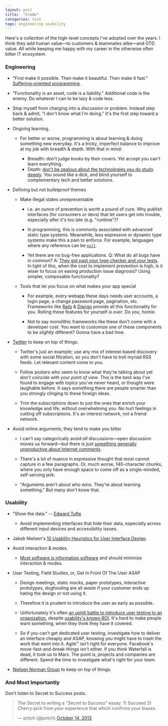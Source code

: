 ```yaml
---
layout: post
title:  "Credo"
categories: tech
tags: engineering usability
---
```


Here's a collection of the high-level concepts I've adopted over the years. I
think they add human value&mdash;to customers & teammates alike&mdash;and GTD
value. All while keeping me happy with my career in the otherwise often bitter
IT ecosystem.

### Engineering

* "First make it possible. Then make it beautiful. Then make it fast."
  [Suffering-oriented
  programming](http://nathanmarz.com/blog/suffering-oriented-programming.html).

* "Functionality is an asset, code is a liability." Additional code is the
  enemy. Do whatever I can to be lazy & code less.

* Stop myself from charging into a discussion or problem. Instead step back &
  admit, "I don't know what I'm doing." It's the first step toward a better
  solution.

*   Ongoing learning.

    *   For better or worse, programming is about learning & doing something new
        everyday. It's a tricky, imperfect balance to improve at my job with
        breadth & depth. With that in mind:

        *   Breadth: don't judge books by their covers. Yet accept you can't learn
            everything.
        *   Depth: [don't be zealous about the technologies you do study
            deeply](http://prog21.dadgum.com/128.html). You sound like a dick, and
            blind yourself to complementary tech and better solutions.

*   Defining but not bulletproof themes

    *   Make illegal states unrepresentable

        *   i.e. an ounce of prevention is worth a pound of cure. Why publish
            interfaces (for consumers or devs) that let users get into trouble,
            especially after it's too late (e.g. "runtime")?

        *   In programming, this is commonly associated with advanced static type
            systems. Meanwhile, less expressive or dynamic type systems make this
            a pain to enforce. For example, languages where any reference can be
            [`null`](https://twitter.com/franklinchen/status/271325240137756672).

        *   Yet there are no bug-free applications. Q: What do all bugs have in
            common? A: [They got past your type checker and your
            tests](http://www.infoq.com/presentations/Simple-Made-Easy). In light
            of this, when the cost to implement prevention is high, is it wiser to
            focus on easing production issue diagnosis? Using simpler, composable
            functionality?

    *   Tools that let you focus on what makes your app special

        *   For example, every webapp these days needs user accounts, a login
            page, a change password page, pagination, etc. Frameworks like
            [Rails](http://rubyonrails.org/) &
            [Django](https://www.djangoproject.com/) provide all this
            functionality for you. Rolling these features for yourself _is over_.
            Do _you_, homie.

        *   Not to say monolithic frameworks like these don't come with a
            developer cost. You want to customize one of these components to be
            _slightly_ different? Gonna have a bad time.

*   [Twitter](http://twitter.com) to keep on top of things.

    *   Twitter's just an example; use any mix of interest-based discovery with
        some social filtration, so you don't have to troll myriad RSS feeds.
        Let relevant content come to you.

    *   Follow posters who seem to know what they're talking about yet *don't
        coincide with your point of view*. This is the best way I've found to
        engage with topics you've never heard, or thought were laughable
        before. It says something there are people smarter than you strongly
        clinging to these foreign ideas.

    *   Trim the subscriptions down to just the ones that enrich your knowledge and life,
        without overwhelming you. No hurt feelings in cutting off subscriptions.
        It's an interest network, not a friend network.

*   Avoid online arguments; they tend to make you bitter

    *   I can't say categorically avoid *all* discussions—open discussion moves
        us forward—but there is just [something generally unproductive about
        Internet comments](http://xkcd.com/386/).

    *   There's a lot of nuance in expressive thought that most cannot capture in
        a few paragraphs. Or, much worse, 140-character chunks, where you only
        have enough space to come off as a single-minded, self-serving jerk.

    *   "Arguments aren't about who wins. They're about learning something." But
        many don't know that.

### Usability

*   "Show the data." -- [Edward Tufte](http://www.edwardtufte.com/tufte/)

    *   Avoid implementing interfaces that hide their data, especially across
        different input devices and accessibility issues.

*   Jakob Nielsen's [10 Usability Heuristics for User Interface
    Design](http://www.nngroup.com/articles/ten-usability-heuristics/).

*   Avoid interaction & modes.

    *   [Most software is information
        software](http://worrydream.com/MagicInk/#most_software_is_information_software)
        and should minimize interaction & modes.

*   User Testing, Field Studies, or, Get In Front Of The User ASAP

    *   Design meetings, static mocks, paper prototypes, interactive prototypes,
        dogfooding are all _waste_ if your customer ends up hating the design or
        not using it.

    *   Therefore it is prudent to introduce the user as early as possible.

    *   Unfortunately it's often [an uphill battle to introduce user testing to an
        organization](http://www.nngroup.com/articles/usability-maturity-stages-1-4/),
        despite [usability's known
        ROI](https://www.google.com/search?q=usability+roi). It's hard to make
        people want something, when they think they have it covered.

    *   So if you can't get dedicated user testing, investigate how to deliver an
        interface cheaply and ASAP, knowing you might have to trash the work that
        went into it. Agile&trade; isn't right for everyone. Facebook's
        move-fast-and-break-things isn't either. If you think Waterfall is dead,
        it took us to Mars. The point is, projects and companies are different.
        Spend the time to investigate what's right for your team.

*   [Nielsen Norman Group](http://www.nngroup.com/) to keep on top of things.

### And Most Importantly

Don't listen to Secret to Success posts.

<blockquote class="twitter-tweet"><p>The Secret to writing a &quot;Secret to Success&quot; essay:&#10;1) Succeed&#10;2) Cherry-pick from your experience that which confirms your biases.</p>&mdash; potch (@potch) <a href="https://twitter.com/potch/statuses/389870599243194369">October 14, 2013</a></blockquote>
<script src="//platform.twitter.com/widgets.js" charset="utf-8"></script>
